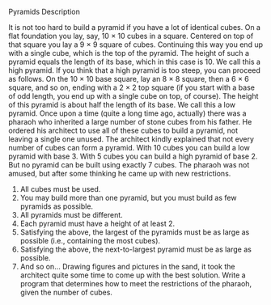 Pyramids
Description

It is not too hard to build a pyramid if you have a lot of identical cubes. On a flat foundation you
lay, say, 10 × 10 cubes in a square. Centered on top of that square you lay a 9 × 9 square of
cubes. Continuing this way you end up with a single cube, which is the top of the pyramid. The
height of such a pyramid equals the length of its base, which in this case is 10. We call this a
high pyramid.
   If you think that a high pyramid is too steep, you can proceed as follows. On the 10 × 10 base
square, lay an 8 × 8 square, then a 6 × 6 square, and so on, ending with a 2 × 2 top square (if
you start with a base of odd length, you end up with a single cube on top, of course). The height
of this pyramid is about half the length of its base. We call this a low pyramid.
     Once upon a time (quite a long time ago, actually) there was a pharaoh who inherited a large
number of stone cubes from his father. He ordered his architect to use all of these cubes to build
a pyramid, not leaving a single one unused. The architect kindly explained that not every
number of cubes can form a pyramid. With 10 cubes you can build a low pyramid with base 3.
With 5 cubes you can build a high pyramid of base 2. But no pyramid can be built using exactly
7 cubes.
The pharaoh was not amused, but after some thinking he came up with new restrictions.
1. All cubes must be used.
2. You may build more than one pyramid, but you must build as few pyramids as
possible.
3. All pyramids must be different.
4. Each pyramid must have a height of at least 2.
5. Satisfying the above, the largest of the pyramids must be as large as possible (i.e.,
containing the most cubes).
6. Satisfying the above, the next-to-largest pyramid must be as large as possible.
7. And so on...
Drawing figures and pictures in the sand, it took the architect quite some time to come up with
the best solution. Write a program that determines how to meet the restrictions of the pharaoh,
given the number of cubes.
